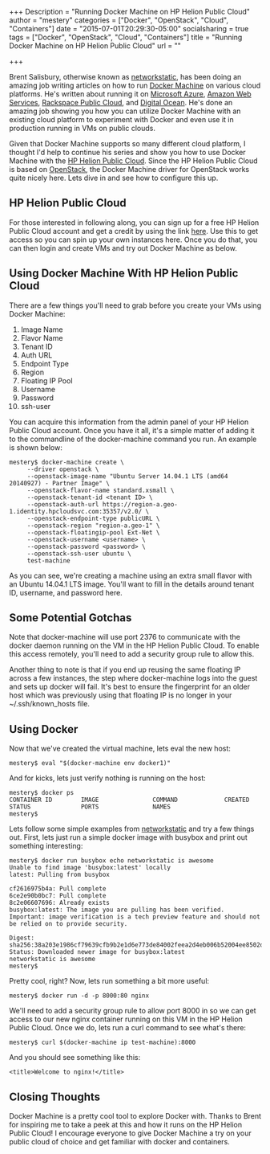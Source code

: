 +++
Description = "Running Docker Machine on HP Helion Public Cloud"
author = "mestery"
categories = ["Docker", "OpenStack", "Cloud", "Containers"]
date = "2015-07-01T20:29:30-05:00"
socialsharing = true
tags = ["Docker", "OpenStack", "Cloud", "Containers"]
title = "Running Docker Machine on HP Helion Public Cloud"
url = ""

+++

Brent Salisbury, otherwise known as [networkstatic][5], has been doing an
amazing job writing articles on how to run [Docker Machine][6] on various
cloud platforms. He's written about running it on [Microsoft Azure][1],
[Amazon Web Services][2], [Rackspace Public Cloud][3], and [Digital Ocean][4].
He's done an amazing job showing you how you can utilize Docker Machine with
an existing cloud platform to experiment with Docker and even use it in
production running in VMs on public clouds.

Given that Docker Machine supports so many different cloud platform, I thought
I'd help to continue his series and show you how to use Docker Machine with the
[HP Helion Public Cloud][7]. Since the HP Helion Public Cloud is based on
[OpenStack][8], the Docker Machine driver for OpenStack works quite nicely here.
Lets dive in and see how to configure this up.

HP Helion Public Cloud
----------------------
For those interested in following along, you can sign up for a free HP Helion
Public Cloud account and get a credit by using the link [here][9]. Use this to
get access so you can spin up your own instances here. Once you do that,
you can then login and create VMs and try out Docker Machine as below.

Using Docker Machine With HP Helion Public Cloud
------------------------------------------------
There are a few things you'll need to grab before you create your VMs using
Docker Machine:

1. Image Name
2. Flavor Name
3. Tenant ID
4. Auth URL
5. Endpoint Type
6. Region
7. Floating IP Pool
8. Username
9. Password
10. ssh-user

You can acquire this information from the admin panel of your HP Helion Public
Cloud account. Once you have it all, it's a simple matter of adding it to the
commandline of the docker-machine command you run. An example is shown below:

```
mestery$ docker-machine create \
     --driver openstack \
     --openstack-image-name "Ubuntu Server 14.04.1 LTS (amd64 20140927) - Partner Image" \
     --openstack-flavor-name standard.xsmall \
     --openstack-tenant-id <tenant ID> \
     --openstack-auth-url https://region-a.geo-1.identity.hpcloudsvc.com:35357/v2.0/ \
     --openstack-endpoint-type publicURL \
     --openstack-region "region-a.geo-1" \
     --openstack-floatingip-pool Ext-Net \
     --openstack-username <username> \
     --openstack-password <password> \
     --openstack-ssh-user ubuntu \
     test-machine
```

As you can see, we're creating a machine using an extra small flavor with an
Ubuntu 14.04.1 LTS image. You'll want to fill in the details around tenant ID,
username, and password here.

Some Potential Gotchas
----------------------
Note that docker-machine will use port 2376 to communicate with the docker
daemon running on the VM in the HP Helion Public Cloud. To enable this access
remotely, you'll need to add a security group rule to allow this.

Another thing to note is that if you end up reusing the same floating IP across
a few instances, the step where docker-machine logs into the guest and sets up
docker will fail. It's best to ensure the fingerprint for an older host which
was previously using that floating IP is no longer in your ~/.ssh/known_hosts
file.

Using Docker
------------
Now that we've created the virtual machine, lets eval the new host:

```
mestery$ eval "$(docker-machine env docker1)"
```

And for kicks, lets just verify nothing is running on the host:

```
mestery$ docker ps
CONTAINER ID        IMAGE               COMMAND             CREATED             STATUS              PORTS               NAMES
mestery$ 
```

Lets follow some simple examples from [networkstatic][10] and try a few things
out. First, lets just run a simple docker image with busybox and print out
something interesting:

```
mestery$ docker run busybox echo networkstatic is awesome
Unable to find image 'busybox:latest' locally
latest: Pulling from busybox

cf2616975b4a: Pull complete 
6ce2e90b0bc7: Pull complete 
8c2e06607696: Already exists 
busybox:latest: The image you are pulling has been verified. Important: image verification is a tech preview feature and should not be relied on to provide security.

Digest: sha256:38a203e1986cf79639cfb9b2e1d6e773de84002feea2d4eb006b52004ee8502d
Status: Downloaded newer image for busybox:latest
networkstatic is awesome
mestery$ 
```

Pretty cool, right? Now, lets run something a bit more useful:

```
mestery$ docker run -d -p 8000:80 nginx
```

We'll need to add a security group rule to allow port 8000 in so we can get
access to our new nginx container running on this VM in the HP Helion Public
Cloud. Once we do, lets run a curl command to see what's there:

```
mestery$ curl $(docker-machine ip test-machine):8000
```

And you should see something like this:

```
<title>Welcome to nginx!</title>
```

Closing Thoughts
----------------
Docker Machine is a pretty cool tool to explore Docker with. Thanks to
Brent for inspiring me to take a peek at this and how it runs on the HP
Helion Public Cloud! I encourage everyone to give Docker Machine a try on
your public cloud of choice and get familiar with docker and containers.

[1]: http://networkstatic.net/using-docker-machine-to-provision-on-microsoft-azure/
[2]: http://networkstatic.net/docker-machine-provisioning-on-aws/
[3]: http://networkstatic.net/running-docker-machine-on-rackspace-public-cloud/
[4]: http://networkstatic.net/running-docker-machine-on-digital-ocean/ 
[5]: https://twitter.com/networkstatic
[6]: https://github.com/docker/machine
[7]: http://www.hpcloud.com/
[8]: http://www.openstack.org/
[9]: http://www.hpcloud.com/cloud-credit
[10]: http://networkstatic.net/
